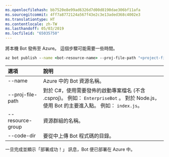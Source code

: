 ```yaml
---
ms.openlocfilehash: bb7520e8e99ad6326d7d00d8190dae306bf11afa
ms.sourcegitcommit: 4ff7a8772124a567f43e2c3e13aded368c4002e3
ms.translationtype: HT
ms.contentlocale: zh-TW
ms.lasthandoff: 05/03/2019
ms.locfileid: "65035750"
---
```

將本機 Bot 發佈至 Azure。 這個步驟可能需要一些時間。

```cmd
az bot publish --name <bot-resource-name> --proj-file-path "<project-file-name>" --resource-group <resource-group-name> --code-dir <directory-path> --verbose --version v4
```

| 選項 | 說明 |
|:---|:---|
| --name | Azure 中的 Bot 資源名稱。 |
| --proj-file-path | 對於 C#，使用需要發佈的啟動專案檔名 (不含 .csproj)。 例如： `EnterpriseBot` 。 對於 Node.js，使用 Bot 的主要進入點。 例如： `index.js`。 |
| --resource-group | 資源群組的名稱。 |
| --code-dir | 要從中上傳 Bot 程式碼的目錄。 |

一旦完成並顯示「部署成功！」 訊息，Bot 便已部署在 Azure 中。
